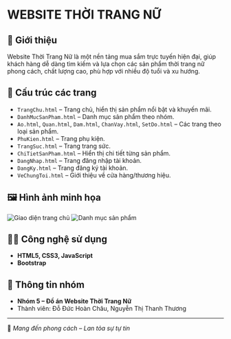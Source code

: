 # WEBSITE THỜI TRANG NỮ

## 🌸 Giới thiệu
Website Thời Trang Nữ là một nền tảng mua sắm trực tuyến hiện đại, giúp khách hàng dễ dàng tìm kiếm và lựa chọn các sản phẩm thời trang nữ phong cách, chất lượng cao, phù hợp với nhiều độ tuổi và xu hướng.

## 📄 Cấu trúc các trang
- `TrangChu.html` – Trang chủ, hiển thị sản phẩm nổi bật và khuyến mãi.
- `DanhMucSanPham.html` – Danh mục sản phẩm theo nhóm.
- `Ao.html`, `Quan.html`, `Dam.html`, `ChanVay.html`, `SetDo.html` – Các trang theo loại sản phẩm.
- `PhuKien.html` – Trang phụ kiện.
- `TrangSuc.html` – Trang trang sức.
- `ChiTietSanPham.html` – Hiển thị chi tiết từng sản phẩm.
- `DangNhap.html` – Trang đăng nhập tài khoản.
- `DangKy.html` – Trang đăng ký tài khoản.
- `VeChungToi.html` – Giới thiệu về cửa hàng/thương hiệu.

## 🖼 Hình ảnh minh họa
![Giao diện trang chủ](<img width="1256" height="679" alt="image" src="https://github.com/user-attachments/assets/c4961d40-7a92-49f4-9ced-9b98efa6028a" />)
![Danh mục sản phẩm](images/products.png)

## 👩‍💻 Công nghệ sử dụng
- **HTML5, CSS3, JavaScript**
- **Bootstrap**

## 📌 Thông tin nhóm
- **Nhóm 5 – Đồ án Website Thời Trang Nữ**
- Thành viên: Đỗ Đức Hoàn Châu, Nguyễn Thị Thanh Thương

---
💖 *Mang đến phong cách – Lan tỏa sự tự tin*
